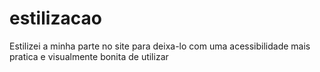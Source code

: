 # estilizacao
Estilizei a minha parte no site para deixa-lo com uma acessibilidade mais pratica e visualmente bonita de utilizar 
